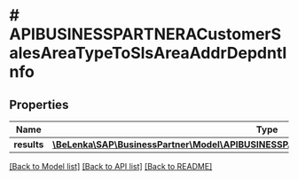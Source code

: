 # # APIBUSINESSPARTNERACustomerSalesAreaTypeToSlsAreaAddrDepdntInfo

## Properties

Name | Type | Description | Notes
------------ | ------------- | ------------- | -------------
**results** | [**\BeLenka\SAP\BusinessPartner\Model\APIBUSINESSPARTNERACustSlsAreaAddrDepdntInfoType[]**](APIBUSINESSPARTNERACustSlsAreaAddrDepdntInfoType.md) |  | [optional]

[[Back to Model list]](../../README.md#models) [[Back to API list]](../../README.md#endpoints) [[Back to README]](../../README.md)
